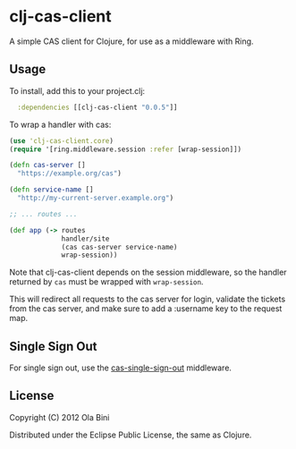 # clj-cas-client

A simple CAS client for Clojure, for use as a middleware with Ring.

## Usage

To install, add this to your project.clj:

```clojure
  :dependencies [[clj-cas-client "0.0.5"]]
```

To wrap a handler with cas:

```clojure
(use 'clj-cas-client.core)
(require '[ring.middleware.session :refer [wrap-session]])

(defn cas-server []
  "https://example.org/cas")

(defn service-name []
  "http://my-current-server.example.org")

;; ... routes ...

(def app (-> routes
             handler/site
             (cas cas-server service-name)
             wrap-session))
```

Note that clj-cas-client depends on the session middleware, so the handler returned by `cas` must be wrapped with `wrap-session`.

This will redirect all requests to the cas server for login, validate the tickets from the cas server, and make sure to add a :username key to the request map.

## Single Sign Out

For single sign out, use the [cas-single-sign-out](https://github.com/solita/cas-single-sign-out) middleware.

## License

Copyright (C) 2012 Ola Bini

Distributed under the Eclipse Public License, the same as Clojure.
